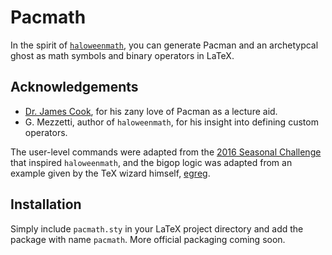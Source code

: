 # Pacmath
In the spirit of [`haloweenmath`][haloweenmath], you can generate Pacman and an archetypcal ghost as math symbols and binary operators in LaTeX.

## Acknowledgements
 - [Dr. James Cook](http://www.supermath.info), for his zany love of Pacman as a lecture aid.
 - G. Mezzetti, author of `haloweenmath`,  for his insight into defining custom operators.

The user-level commands were adapted from the [2016 Seasonal Challenge][challenge-question] that inspired `haloweenmath`, and the bigop logic was adapted from an example given by the TeX wizard himself, [egreg][egreg-question].

## Installation
Simply include `pacmath.sty` in your LaTeX project directory and add the package with name `pacmath`. More official packaging coming soon.

[haloweenmath]: https://ctan.org/pkg/halloweenmath?lang=en
[LaTeX]: https://latex.codecogs.com/gif.latex?\LaTeX
[challenge-question]: https://tex.stackexchange.com/questions/336768/seasonal-challenge-contributions-from-texing-dead-welcome#comment828307_337719
[egreg-question]: https://tex.stackexchange.com/questions/23432/how-to-create-my-own-math-operator-with-limits
